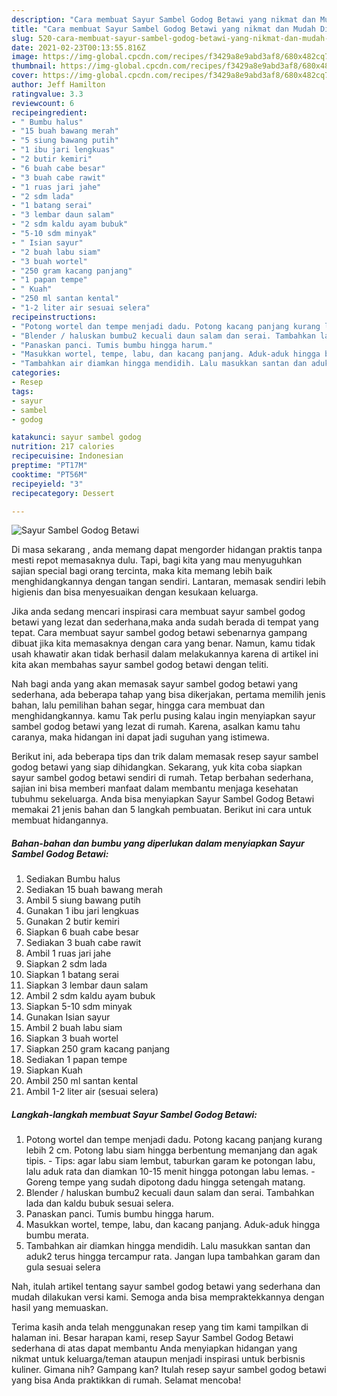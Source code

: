 ```yaml
---
description: "Cara membuat Sayur Sambel Godog Betawi yang nikmat dan Mudah Dibuat"
title: "Cara membuat Sayur Sambel Godog Betawi yang nikmat dan Mudah Dibuat"
slug: 520-cara-membuat-sayur-sambel-godog-betawi-yang-nikmat-dan-mudah-dibuat
date: 2021-02-23T00:13:55.816Z
image: https://img-global.cpcdn.com/recipes/f3429a8e9abd3af8/680x482cq70/sayur-sambel-godog-betawi-foto-resep-utama.jpg
thumbnail: https://img-global.cpcdn.com/recipes/f3429a8e9abd3af8/680x482cq70/sayur-sambel-godog-betawi-foto-resep-utama.jpg
cover: https://img-global.cpcdn.com/recipes/f3429a8e9abd3af8/680x482cq70/sayur-sambel-godog-betawi-foto-resep-utama.jpg
author: Jeff Hamilton
ratingvalue: 3.3
reviewcount: 6
recipeingredient:
- " Bumbu halus"
- "15 buah bawang merah"
- "5 siung bawang putih"
- "1 ibu jari lengkuas"
- "2 butir kemiri"
- "6 buah cabe besar"
- "3 buah cabe rawit"
- "1 ruas jari jahe"
- "2 sdm lada"
- "1 batang serai"
- "3 lembar daun salam"
- "2 sdm kaldu ayam bubuk"
- "5-10 sdm minyak"
- " Isian sayur"
- "2 buah labu siam"
- "3 buah wortel"
- "250 gram kacang panjang"
- "1 papan tempe"
- " Kuah"
- "250 ml santan kental"
- "1-2 liter air sesuai selera"
recipeinstructions:
- "Potong wortel dan tempe menjadi dadu. Potong kacang panjang kurang lebih 2 cm. Potong labu siam hingga berbentung memanjang dan agak tipis. Tips: agar labu siam lembut, taburkan garam ke potongan labu, lalu aduk rata dan diamkan 10-15 menit hingga potongan labu lemas.  Goreng tempe yang sudah dipotong dadu hingga setengah matang."
- "Blender / haluskan bumbu2 kecuali daun salam dan serai. Tambahkan lada dan kaldu bubuk sesuai selera."
- "Panaskan panci. Tumis bumbu hingga harum."
- "Masukkan wortel, tempe, labu, dan kacang panjang. Aduk-aduk hingga bumbu merata."
- "Tambahkan air diamkan hingga mendidih. Lalu masukkan santan dan aduk2 terus hingga tercampur rata. Jangan lupa tambahkan garam dan gula sesuai selera"
categories:
- Resep
tags:
- sayur
- sambel
- godog

katakunci: sayur sambel godog 
nutrition: 217 calories
recipecuisine: Indonesian
preptime: "PT17M"
cooktime: "PT56M"
recipeyield: "3"
recipecategory: Dessert

---
```



![Sayur Sambel Godog Betawi](https://img-global.cpcdn.com/recipes/f3429a8e9abd3af8/680x482cq70/sayur-sambel-godog-betawi-foto-resep-utama.jpg)

Di masa  sekarang , anda memang dapat mengorder hidangan praktis tanpa mesti repot memasaknya dulu. Tapi, bagi kita yang mau menyuguhkan sajian special bagi orang tercinta, maka kita memang lebih baik menghidangkannya dengan tangan sendiri. Lantaran, memasak sendiri lebih higienis dan bisa menyesuaikan dengan kesukaan keluarga.

Jika anda sedang mencari inspirasi cara membuat sayur sambel godog betawi yang lezat dan sederhana,maka anda sudah berada di tempat yang tepat. Cara membuat sayur sambel godog betawi  sebenarnya gampang dibuat jika kita memasaknya dengan cara yang benar. Namun, kamu tidak usah khawatir akan tidak berhasil dalam melakukannya 
karena di artikel ini kita akan membahas sayur sambel godog betawi dengan teliti.  



Nah bagi anda yang akan memasak sayur sambel godog betawi yang sederhana, ada beberapa tahap yang bisa dikerjakan, pertama memilih jenis bahan, lalu pemilihan bahan segar, hingga cara membuat dan menghidangkannya. kamu Tak perlu pusing kalau ingin menyiapkan sayur sambel godog betawi yang lezat di rumah. Karena, asalkan kamu  tahu caranya, maka hidangan ini dapat jadi suguhan yang istimewa.

Berikut ini, ada beberapa tips dan trik dalam memasak resep sayur sambel godog betawi yang siap dihidangkan. Sekarang, yuk kita coba siapkan sayur sambel godog betawi sendiri di rumah. Tetap berbahan sederhana, sajian ini bisa memberi manfaat dalam membantu menjaga kesehatan tubuhmu sekeluarga. Anda bisa menyiapkan Sayur Sambel Godog Betawi memakai 21 jenis bahan dan 5 langkah pembuatan. Berikut ini cara untuk membuat hidangannya.

<!--inarticleads1-->

##### Bahan-bahan dan bumbu yang diperlukan dalam menyiapkan Sayur Sambel Godog Betawi:

1. Sediakan  Bumbu halus
1. Sediakan 15 buah bawang merah
1. Ambil 5 siung bawang putih
1. Gunakan 1 ibu jari lengkuas
1. Gunakan 2 butir kemiri
1. Siapkan 6 buah cabe besar
1. Sediakan 3 buah cabe rawit
1. Ambil 1 ruas jari jahe
1. Siapkan 2 sdm lada
1. Siapkan 1 batang serai
1. Siapkan 3 lembar daun salam
1. Ambil 2 sdm kaldu ayam bubuk
1. Siapkan 5-10 sdm minyak
1. Gunakan  Isian sayur
1. Ambil 2 buah labu siam
1. Siapkan 3 buah wortel
1. Siapkan 250 gram kacang panjang
1. Sediakan 1 papan tempe
1. Siapkan  Kuah
1. Ambil 250 ml santan kental
1. Ambil 1-2 liter air (sesuai selera)




<!--inarticleads2-->

##### Langkah-langkah membuat Sayur Sambel Godog Betawi:

1. Potong wortel dan tempe menjadi dadu. Potong kacang panjang kurang lebih 2 cm. Potong labu siam hingga berbentung memanjang dan agak tipis. - Tips: agar labu siam lembut, taburkan garam ke potongan labu, lalu aduk rata dan diamkan 10-15 menit hingga potongan labu lemas.  - Goreng tempe yang sudah dipotong dadu hingga setengah matang.
1. Blender / haluskan bumbu2 kecuali daun salam dan serai. Tambahkan lada dan kaldu bubuk sesuai selera.
1. Panaskan panci. Tumis bumbu hingga harum.
1. Masukkan wortel, tempe, labu, dan kacang panjang. Aduk-aduk hingga bumbu merata.
1. Tambahkan air diamkan hingga mendidih. Lalu masukkan santan dan aduk2 terus hingga tercampur rata. Jangan lupa tambahkan garam dan gula sesuai selera




Nah, itulah artikel tentang  sayur sambel godog betawi  yang sederhana dan mudah dilakukan versi kami. Semoga anda bisa mempraktekkannya dengan hasil yang memuaskan. 

Terima kasih anda telah menggunakan resep yang tim kami tampilkan di halaman ini. Besar harapan kami, resep  Sayur Sambel Godog Betawi sederhana di atas dapat membantu Anda menyiapkan hidangan yang nikmat untuk keluarga/teman ataupun menjadi inspirasi untuk berbisnis kuliner. Gimana nih? Gampang kan? Itulah resep sayur sambel godog betawi yang bisa Anda praktikkan di rumah. Selamat mencoba!

